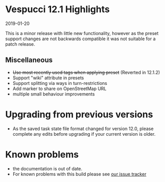 # Vespucci 12.1 Highlights

2019-01-20

This is a minor release with little new functionality, however as the preset support changes are not backwards compatible it was not suitable for a patch release.

## Miscellaneous

* ~~Use most recently used tags when applying preset~~ (Reverted in 12.1.2)
* Support "wiki" attribute in presets
* Support splitting via ways in turn-restrictions
* Add marker to share on OpenStreetMap URL
* multiple small behaviour improvements

# Upgrading from previous versions

* As the saved task state file format changed for version 12.0, please complete any edits before upgrading if your current version is older.

# Known problems

* the documentation is out of date.
* For known problems with this build please see [our issue tracker](https://github.com/MarcusWolschon/osmeditor4android/issues)

